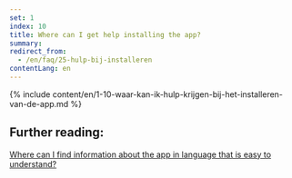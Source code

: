 ```yaml
---
set: 1
index: 10
title: Where can I get help installing the app?
summary: 
redirect_from: 
  - /en/faq/25-hulp-bij-installeren
contentLang: en
---
```

{% include content/en/1-10-waar-kan-ik-hulp-krijgen-bij-het-installeren-van-de-app.md %}

## Further reading:

[Where can I find information about the app in language that is easy to understand?](/{{page.lang}}/faq/1-11-coronamelder-in-makkelijke-taal)

